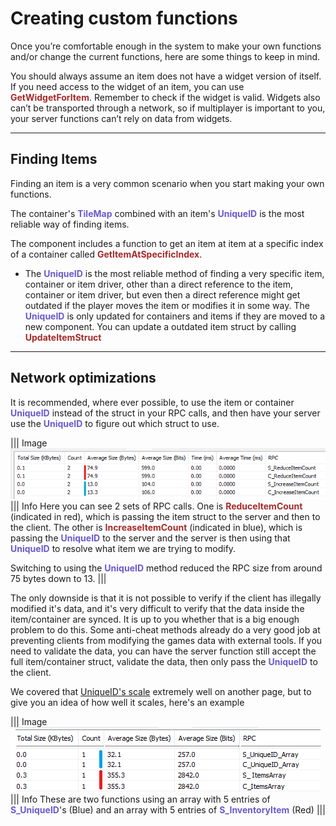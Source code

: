 # Creating custom functions

Once you’re comfortable enough in the system to make your own functions and/or change the current functions, here are some things to keep in mind.

You should always assume an item does not have a widget version of itself. If you need access to the widget of an item, you can use <span style="color:brown">**GetWidgetForItem**</span>. Remember to check if the widget is valid.
Widgets also can’t be transported through a network, so if multiplayer is important to you, your server functions can’t rely on data from widgets.

---
## Finding Items

Finding an item is a very common scenario when you start making your own functions.

The container's <span style="color:slateblue">**TileMap**</span> combined with an item's <span style="color:slateblue">**UniqueID**</span> is the most reliable way of finding items.

The component includes a function to get an item at item at a specific index of a container called <span style="color:brown">**GetItemAtSpecificIndex**</span>.

- The <span style="color:slateblue">**UniqueID**</span> is the most reliable method of finding a very specific item, container or item driver, other than a direct reference to the item, container or item driver, but even then a direct reference might get outdated if the player moves the item or modifies it in some way. The <span style="color:slateblue">**UniqueID**</span> is only updated for containers and items if they are moved to a new component. You can update a outdated item struct by calling <span style="color:brown">**UpdateItemStruct**</span>

---

## Network optimizations

It is recommended, where ever possible, to use the item or container <span style="color:slateblue">**UniqueID**</span> instead of the struct in your RPC calls, and then have your server use the <span style="color:slateblue">**UniqueID**</span> to figure out which struct to use.



||| Image
![](/pictures/networkoptimization.png)
||| Info
Here you can see 2 sets of RPC calls. One is <span style="color:brown">**ReduceItemCount**</span> (indicated in red), which is passing the item struct to the server and then to the client.
The other is <span style="color:brown">**IncreaseItemCount**</span> (indicated in blue), which is passing the <span style="color:slateblue">**UniqueID**</span> to the server and the server is then using that <span style="color:slateblue">**UniqueID**</span> to resolve what item we are trying to modify. 

Switching to using the <span style="color:slateblue">**UniqueID**</span> method reduced the RPC size from around 75 bytes down to 13.
|||

The only downside is that it is not possible to verify if the client has illegally modified it's data, and it's very difficult to verify that the data inside the item/container are synced. It is up to you whether that is a big enough problem to do this. Some anti-cheat methods already do a very good job at preventing clients from modifying the games data with external tools.
If you need to validate the data, you can have the server function still accept the full item/container struct, validate the data, then only pass the <span style="color:slateblue">**UniqueID**</span> to the client.

We covered that [UniqueID's scale](https://inventoryframework.github.io/introduction/howdoesthenetworkingwork/#unique-id) extremely well on another page, but to give you an idea of how well it scales, here's an example

||| Image
![](/pictures/InventoryItemVSuniqueID.png)
||| Info
These are two functions using an array with 5 entries of <span style="color:slateblue">**S_UniqueID**</span>'s (Blue) and an array with 5 entries of <span style="color:slateblue">**S_InventoryItem**</span> (Red)
|||